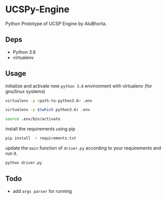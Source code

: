 # UCSPy-Engine

Python Prototype of UCSP Engine by AluBhorta.

## Deps

-   Python 3.6
-   virtualenv


## Usage

initialize and activate new `python 3.6` environment with virtualenv (for gnu/linux systems)

```bash
virtualenv -p <path-to-python3.6> .env

virtualenv -p $(which python3.6) .env

source .env/bin/activate
```

install the requirements using pip

```bash
pip install -r requirements.txt
```

update the `main` function of `driver.py` according to your requirements and run it.

```bash
python driver.py
```

## Todo 

* add `args parser` for running
